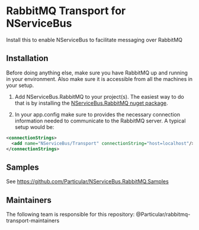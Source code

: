 # RabbitMQ Transport for NServiceBus

Install this to enable NServiceBus to facilitate messaging over RabbitMQ

## Installation

Before doing anything else, make sure you have RabbitMQ up and running in your environment. Also make sure it is accessible from all the machines in your setup.

1. Add NServiceBus.RabbitMQ to your project(s). The easiest way to do that is by installing the [NServiceBus.RabbitMQ nuget package](https://www.nuget.org/packages/NServiceBus.RabbitMQ).

2. In your app.config make sure to provides the necessary connection information needed to communicate to the RabbitMQ server. A typical setup would be:

````xml
<connectionStrings>
  <add name="NServiceBus/Transport" connectionString="host=localhost"/>
</connectionStrings>
````

## Samples

See https://github.com/Particular/NServiceBus.RabbitMQ.Samples

## Maintainers
The following team is responsible for this repository: @Particular/rabbitmq-transport-maintainers
